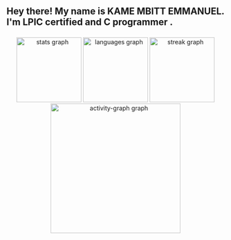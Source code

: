 <h2 align="left">Hey there!  My name is KAME MBITT EMMANUEL. I'm LPIC certified  and  C programmer .</h2>
 
###

<div align="center"><img src="https://github-readme-stats.vercel.app/api?username=Donemmanuelo&hide_title=false&hide_rank=false&show_icons=true&include_all_commits=true&count_private=true&disable_animations=false&theme=nord&locale=en&hide_border=true&token=secrets.TOKEN" height="150" alt="stats graph" />


  <img src="https://github-readme-stats.vercel.app/api/top-langs?username=Donemmanuelo&locale=en&hide_title=false&layout=compact&card_width=320&langs_count=5&theme=nord&hide_border=true" height="150" alt="languages graph"  />
  <img src="https://streak-stats.demolab.com?user=Donemmanuelo&locale=en&mode=daily&theme=nord&hide_border=true&border_radius=5" height="150" alt="streak graph"  />
</div>
  <img src 




###

<div align="center">
 
  <img src="https://github-readme-activity-graph.vercel.app/graph?username=Donemmanuelo&radius=16&theme=react&area=true&order=5&hide_border=true" height="300" alt="activity-graph graph"  />
</div>

###
